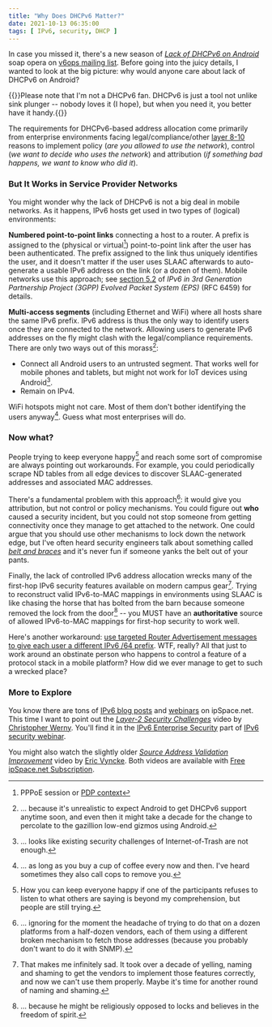 ```yaml
---
title: "Why Does DHCPv6 Matter?"
date: 2021-10-13 06:35:00
tags: [ IPv6, security, DHCP ]
---
```

In case you missed it, there's a new season of _[Lack of DHCPv6 on Android](https://mailarchive.ietf.org/arch/msg/v6ops/LsWLNn7jBuNkjKlLzeZOTCrnPN8/)_ soap opera on [v6ops mailing list](https://mailarchive.ietf.org/arch/browse/v6ops/). Before going into the juicy details, I wanted to look at the big picture: why would anyone care about lack of DHCPv6 on Android?

{{<note info>}}Please note that I'm not a DHCPv6 fan. DHCPv6 is just a tool not unlike sink plunger -- nobody loves it (I hope), but when you need it, you better have it handy.{{</note>}}

The requirements for DHCPv6-based address allocation come primarily from enterprise environments facing legal/compliance/other [layer 8-10](https://en.wikipedia.org/wiki/Layer_8) reasons to implement policy (*are you allowed to use the network*), control (*we want to decide who uses the network*) and attribution (*if something bad happens, we want to know who did it*).
<!--more-->

### But It Works in Service Provider Networks

You might wonder why the lack of DHCPv6 is not a big deal in mobile networks. As it happens, IPv6 hosts get used in two types of (logical) environments:

**Numbered point-to-point links** connecting a host to a router. 
A prefix is assigned to the (physical or virtual[^1]) point-to-point link after the user has been authenticated. The prefix assigned to the link thus uniquely identifies the user, and it doesn't matter if the user uses SLAAC afterwards to auto-generate a usable IPv6 address on the link (or a dozen of them). Mobile networks use this approach; see [section 5.2](https://datatracker.ietf.org/doc/html/rfc6459#section-5.2) of *IPv6 in 3rd Generation Partnership Project (3GPP) Evolved Packet System (EPS)* (RFC 6459) for details.

**Multi-access segments** (including Ethernet and WiFi) where all hosts share the same IPv6 prefix. IPv6 address is thus the only way to identify users once they are connected to the network. Allowing users to generate IPv6 addresses on the fly might clash with the legal/compliance requirements. There are only two ways out of this morass[^2]:

* Connect all Android users to an untrusted segment. That works well for mobile phones and tablets, but might not work for IoT devices using Android[^3].
* Remain on IPv4.

WiFi hotspots might not care. Most of them don't bother identifying the users anyway[^7]. Guess what most enterprises will do.

### Now what?

People trying to keep everyone happy[^8] and reach some sort of compromise are always pointing out workarounds. For example, you could periodically scrape ND tables from all edge devices to discover SLAAC-generated addresses and associated MAC addresses. 

There's a fundamental problem with this approach[^4]: it would give you attribution, but not control or policy mechanisms. You could figure out **who** caused a security incident, but you could not stop someone from getting connectivity once they manage to get attached to the network. One could argue that you should use other mechanisms to lock down the network edge, but I've often heard security engineers talk about something called *[belt and braces](https://wiki.c2.com/?BeltAndBraces)* and it's never fun if someone yanks the belt out of your pants.

Finally, the lack of controlled IPv6 address allocation wrecks many of the first-hop IPv6 security features available on modern campus gear[^9]. Trying to reconstruct valid IPv6-to-MAC mappings in environments using SLAAC is like chasing the horse that has bolted from the barn because someone removed the lock from the door[^5] -- you MUST have an **authoritative** source of allowed IPv6-to-MAC mappings for first-hop security to work well.

Here's another workaround: [use targeted Router Advertisement messages to give each user a different IPv6 /64 prefix](https://blog.ipspace.net/2017/12/unique-ipv6-prefix-per-host-how-complex.html). WTF, really? All that just to work around an obstinate person who happens to control a feature of a protocol stack in a mobile platform? How did we ever manage to get to such a wrecked place?

### More to Explore

You know there are tons of [IPv6 blog posts](https://blog.ipspace.net/tag/ipv6.html) and [webinars](https://www.ipspace.net/IPv6) on ipSpace.net. This time I want to point out the _[Layer-2 Security Challenges](https://my.ipspace.net/bin/get/IPv6Sec/E5.1%20-%20Layer-2%20IPv6%20Security%20Challenges.mp4?doccode=IPv6Sec)_ video by [Christopher Werny](https://www.ipspace.net/Author:Christopher_Werny). You'll find it in the [IPv6 Enterprise Security](https://my.ipspace.net/bin/list?id=IPv6Sec#ENTERPRISE) part of [IPv6 security webinar](https://www.ipspace.net/IPv6_security). 

You might also watch the slightly older *[Source Address Validation Improvement](https://my.ipspace.net/bin/get/IPv6Sec/D4%20-%20Source%20Address%20Validation%20Improvement.mp4?doccode=IPv6Sec)* video by [Eric Vyncke](https://www.ipspace.net/Author:Eric_Vyncke). Both videos are available with [Free ipSpace.net Subscription](https://www.ipspace.net/Subscription/Free).

[^1]: PPPoE session or [PDP context](https://en.wikipedia.org/wiki/GPRS_core_network#PDP_context)

[^2]: ... because it's unrealistic to expect Android to get DHCPv6 support anytime soon, and even then it might take a decade for the change to percolate to the gazillion low-end gizmos using Android.

[^3]: ... looks like existing security challenges of Internet-of-Trash are not enough.

[^4]: ... ignoring for the moment the headache of trying to do that on a dozen platforms from a half-dozen vendors, each of them using a different broken mechanism to fetch those addresses (because you probably don't want to do it with SNMP).

[^5]: ... because he might be religiously opposed to locks and believes in the freedom of spirit.

[^7]: ... as long as you buy a cup of coffee every now and then. I've heard sometimes they also call cops to remove you.

[^8]: How you can keep everyone happy if one of the participants refuses to listen to what others are saying is beyond my comprehension, but people are still trying.

[^9]: That makes me infinitely sad. It took over a decade of yelling, naming and shaming to get the vendors to implement those features correctly, and now we can't use them properly. Maybe it's time for another round of naming and shaming.
